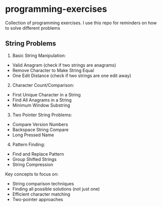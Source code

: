 # programming-exercises
Collection of programming exercises. I use this repo for reminders on how to solve different problems



## String Problems
1.  Basic String Manipulation:

*   Valid Anagram (check if two strings are anagrams)
*   Remove Character to Make String Equal
*   One Edit Distance (check if two strings are one edit away)
    
2.  Character Count/Comparison:

*   First Unique Character in a String
*   Find All Anagrams in a String
*   Minimum Window Substring
    

3.  Two Pointer String Problems:

*   Compare Version Numbers
*   Backspace String Compare
*   Long Pressed Name
    

4.  Pattern Finding:
    
*   Find and Replace Pattern
*   Group Shifted Strings
*   String Compression
    

Key concepts to focus on:

*   String comparison techniques
*   Finding all possible solutions (not just one)
*   Efficient character matching
*   Two-pointer approaches
